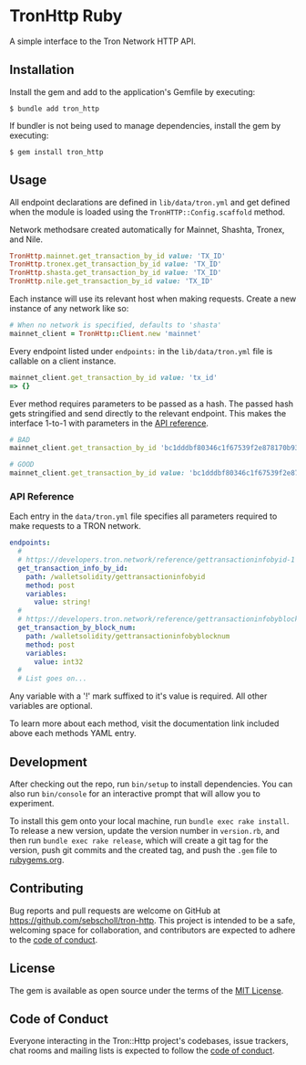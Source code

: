 # TronHttp Ruby

A simple interface to the Tron Network HTTP API.

## Installation

Install the gem and add to the application's Gemfile by executing:

    $ bundle add tron_http

If bundler is not being used to manage dependencies, install the gem by executing:

    $ gem install tron_http

## Usage

All endpoint declarations are defined in `lib/data/tron.yml` and get defined when the module is loaded using the `TronHTTP::Config.scaffold` method.

Network methodsare created automatically for Mainnet, Shashta, Tronex, and Nile.

```rb
TronHttp.mainnet.get_transaction_by_id value: 'TX_ID'
TronHttp.tronex.get_transaction_by_id value: 'TX_ID'
TronHttp.shasta.get_transaction_by_id value: 'TX_ID'
TronHttp.nile.get_transaction_by_id value: 'TX_ID'
```

Each instance will use its relevant host when making requests. Create a new instance of any network like so:

```rb
# When no network is specified, defaults to 'shasta'
mainnet_client = TronHttp::Client.new 'mainnet'
```

Every endpoint listed under `endpoints:` in the `lib/data/tron.yml` file is callable on a client instance.

```rb
mainnet_client.get_transaction_by_id value: 'tx_id'
=> {}
```

Ever method requires parameters to be passed as a hash. The passed hash gets stringified and send directly to the relevant endpoint. This makes the interface 1-to-1 with parameters in the [API reference](https://developers.tron.network/reference/background).

```rb
# BAD
mainnet_client.get_transaction_by_id 'bc1dddbf80346c1f67539f2e878170b9324128988dc5ec0fb717ed50135a1a8c'

# GOOD
mainnet_client.get_transaction_by_id value: 'bc1dddbf80346c1f67539f2e878170b9324128988dc5ec0fb717ed50135a1a8c'
```

### API Reference

Each entry in the `data/tron.yml` file specifies all parameters required to make requests to a TRON network.

```yml
endpoints:
  #
  # https://developers.tron.network/reference/gettransactioninfobyid-1
  get_transaction_info_by_id:
    path: /walletsolidity/gettransactioninfobyid
    method: post
    variables:
      value: string!
  #
  # https://developers.tron.network/reference/gettransactioninfobyblocknum-1
  get_transaction_by_block_num:
    path: /walletsolidity/gettransactioninfobyblocknum
    method: post
    variables:
      value: int32
  #
  # List goes on...
```

Any variable with a '!' mark suffixed to it's value is required. All other variables are optional.

To learn more about each method, visit the documentation link included above each methods YAML entry.

## Development

After checking out the repo, run `bin/setup` to install dependencies. You can also run `bin/console` for an interactive prompt that will allow you to experiment.

To install this gem onto your local machine, run `bundle exec rake install`. To release a new version, update the version number in `version.rb`, and then run `bundle exec rake release`, which will create a git tag for the version, push git commits and the created tag, and push the `.gem` file to [rubygems.org](https://rubygems.org).

## Contributing

Bug reports and pull requests are welcome on GitHub at https://github.com/sebscholl/tron-http. This project is intended to be a safe, welcoming space for collaboration, and contributors are expected to adhere to the [code of conduct](https://github.com/[USERNAME]/tron-http/blob/master/CODE_OF_CONDUCT.md).

## License

The gem is available as open source under the terms of the [MIT License](https://opensource.org/licenses/MIT).

## Code of Conduct

Everyone interacting in the Tron::Http project's codebases, issue trackers, chat rooms and mailing lists is expected to follow the [code of conduct](https://github.com/[USERNAME]/tron-http/blob/master/CODE_OF_CONDUCT.md).
